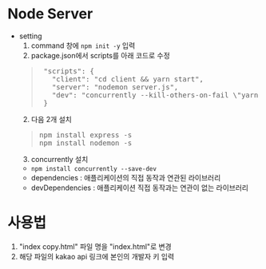 # Node Server
* setting
  1. command 창에 <code>npm init -y</code> 입력
  2. package.json에서 scripts를 아래 코드로 수정
  > <pre>
  >  "scripts": {
  >    "client": "cd client && yarn start",
  >    "server": "nodemon server.js",
  >    "dev": "concurrently --kill-others-on-fail \"yarn server\" \"yarn client\""
  >  }
  > </pre>
  2. 다음 2개 설치
  > <pre>
  > npm install express -s
  > npm install nodemon -s
  > </pre>
  3. concurrently 설치
  * <code>npm install concurrently --save-dev</code>
  * dependencies : 애플리케이션의 직접 동작과 연관된 라이브러리
  * devDependencies : 애플리케이션 직접 동작과는 연관이 없는 라이브러리

# 사용법
1. "index copy.html" 파일 명을 "index.html"로 변경
2. 해당 파일의 kakao api 링크에 본인의 개발자 키 입력